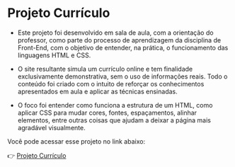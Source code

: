 # Projeto Currículo

- Este projeto foi desenvolvido em sala de aula, com a orientação do professor, como parte do processo de aprendizagem da disciplina de Front-End, com o objetivo de entender, na prática, o funcionamento das linguagens HTML e CSS.

- O site resultante simula um currículo online e tem finalidade exclusivamente demonstrativa, sem o uso de informações reais. Todo o conteúdo foi criado com o intuito de reforçar os conhecimentos apresentados em aula e aplicar as técnicas ensinadas.

- O foco foi entender como funciona a estrutura de um HTML, como aplicar CSS para mudar cores, fontes, espaçamentos, alinhar elementos, entre outras coisas que ajudam a deixar a página mais agradável visualmente.

Você pode acessar esse projeto no link abaixo:

👉 [Projeto Currículo](https://talinefranca.github.io/Projeto_Curriculo/)
